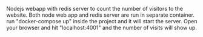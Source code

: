 Nodejs webapp with redis server to count the number of visitors to the website.
Both node web app and redis server are run in separate container.
run "docker-compose up" inside the project and it will start the server.
Open your browser and hit "localhost:4001" and the number of visits will show up.
